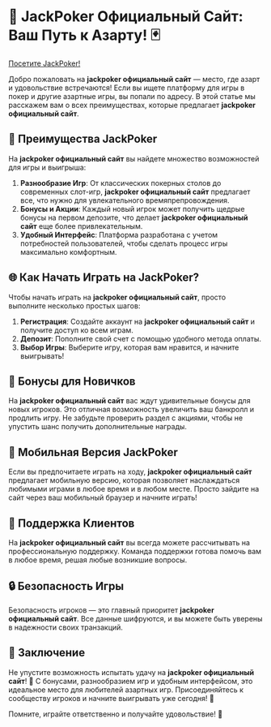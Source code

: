 # 🎉 JackPoker Официальный Сайт: Ваш Путь к Азарту! 🃏

[Посетите JackPoker!](https://go.jack-full.com/go/y8i9jgzc)

Добро пожаловать на **jackpoker официальный сайт** — место, где азарт и удовольствие встречаются! Если вы ищете платформу для игры в покер и другие азартные игры, вы попали по адресу. В этой статье мы расскажем вам о всех преимуществах, которые предлагает **jackpoker официальный сайт**.

## 🥇 Преимущества JackPoker

На **jackpoker официальный сайт** вы найдете множество возможностей для игры и выигрыша:

1. **Разнообразие Игр**: От классических покерных столов до современных слот-игр, **jackpoker официальный сайт** предлагает все, что нужно для увлекательного времяпрепровождения.
2. **Бонусы и Акции**: Каждый новый игрок может получить щедрые бонусы на первом депозите, что делает **jackpoker официальный сайт** еще более привлекательным.
3. **Удобный Интерфейс**: Платформа разработана с учетом потребностей пользователей, чтобы сделать процесс игры максимально комфортным.

## 🌐 Как Начать Играть на JackPoker?

Чтобы начать играть на **jackpoker официальный сайт**, просто выполните несколько простых шагов:

1. **Регистрация**: Создайте аккаунт на **jackpoker официальный сайт** и получите доступ ко всем играм.
2. **Депозит**: Пополните свой счет с помощью удобного метода оплаты.
3. **Выбор Игры**: Выберите игру, которая вам нравится, и начните выигрывать!

## 🎁 Бонусы для Новичков

На **jackpoker официальный сайт** вас ждут удивительные бонусы для новых игроков. Это отличная возможность увеличить ваш банкролл и продлить игру. Не забудьте проверить раздел с акциями, чтобы не упустить шанс получить дополнительные награды.

## 📱 Мобильная Версия JackPoker

Если вы предпочитаете играть на ходу, **jackpoker официальный сайт** предлагает мобильную версию, которая позволяет наслаждаться любимыми играми в любое время и в любом месте. Просто зайдите на сайт через ваш мобильный браузер и начните играть!

## 💬 Поддержка Клиентов

На **jackpoker официальный сайт** вы всегда можете рассчитывать на профессиональную поддержку. Команда поддержки готова помочь вам в любое время, решая любые возникшие вопросы.

## 🔒 Безопасность Игры

Безопасность игроков — это главный приоритет **jackpoker официальный сайт**. Все данные шифруются, и вы можете быть уверены в надежности своих транзакций.

## 🎊 Заключение

Не упустите возможность испытать удачу на **jackpoker официальный сайт**! 🎰 С бонусами, разнообразием игр и удобным интерфейсом, это идеальное место для любителей азартных игр. Присоединяйтесь к сообществу игроков и начните выигрывать уже сегодня! 🥳

Помните, играйте ответственно и получайте удовольствие! 🎲
